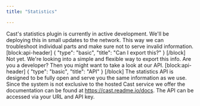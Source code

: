 ```yaml
---
title: "Statistics"

---
```

Cast's statistics plugin is currently in active development. We'll be deploying this in small updates to the network. This way we can troubleshoot individual parts and make sure not to serve invalid information.
[block:api-header]
{
  "type": "basic",
  "title": "Can I export this?"
}
[/block]
Not yet. We're looking into a simple and flexible way to export this info. Are you a developer? Then you might want to take a look at our API.
[block:api-header]
{
  "type": "basic",
  "title": "API"
}
[/block]
The statistics API is designed to be fully open and serve you the same information as we use. Since the system is not exclusive to the hosted Cast service we offer the documentation can be found at https://cast.readme.io/docs. The API can be accessed via your URL and API key.